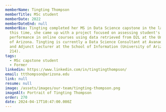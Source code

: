 ```yaml
---
memberName: Tingting Thompson
memberTitle: MSc student
memberDate: 2022
memberDateEnd: null
memberBio: Tingting completed her MS in Data Science capstone in the lab. During
  this time, she came up with a project focused on assessing student's
  performance in online courses using data retrieved from D2L at the University
  of Arizona. Tingting is currently a Data Science Consultant at Avanade in NYC
  and Adjunct Lecturer at the School of Information (University of Arizona; ESOC
  214).
tags:
  - MSc capstone student
  - Former
linkedin: https://www.linkedin.com/in/tingtingthompson/
email: ttthompson@arizona.edu
link: null
resume: null
image: /assets/images/our-team/tingting-thompson.png
imageAlt: Portrait of Tingting Thompson
order: 270
date: 2024-04-17T10:47:00.000Z
---
```

